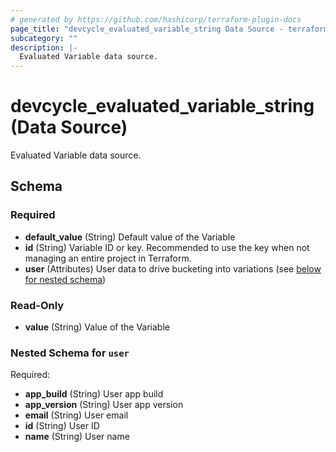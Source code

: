 ```yaml
---
# generated by https://github.com/hashicorp/terraform-plugin-docs
page_title: "devcycle_evaluated_variable_string Data Source - terraform-provider-devcycle"
subcategory: ""
description: |-
  Evaluated Variable data source.
---
```


# devcycle_evaluated_variable_string (Data Source)

Evaluated Variable data source.



<!-- schema generated by tfplugindocs -->
## Schema

### Required

- **default_value** (String) Default value of the Variable
- **id** (String) Variable ID or key. Recommended to use the key when not managing an entire project in Terraform.
- **user** (Attributes) User data to drive bucketing into variations (see [below for nested schema](#nestedatt--user))

### Read-Only

- **value** (String) Value of the Variable

<a id="nestedatt--user"></a>
### Nested Schema for `user`

Required:

- **app_build** (String) User app build
- **app_version** (String) User app version
- **email** (String) User email
- **id** (String) User ID
- **name** (String) User name


